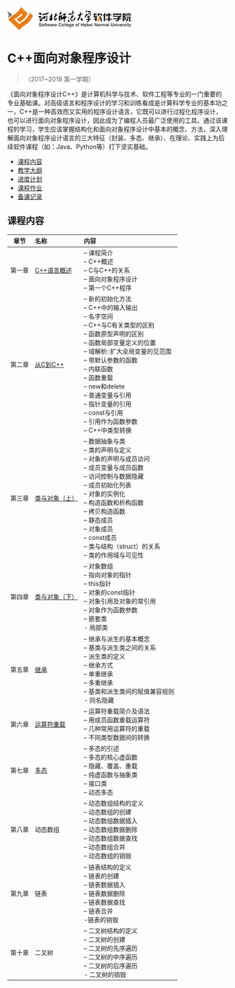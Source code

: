 ![河北师范大学软件学院](./image/logo.png)

# C++面向对象程序设计 

>（2017~2018 第一学期）

《面向对象程序设计C++》是计算机科学与技术、软件工程等专业的一门重要的专业基础课。对高级语言和程序设计的学习和训练看成是计算科学专业的基本功之一，C++是一种高效而又实用的程序设计语言，它既可以进行过程化程序设计，也可以进行面向对象程序设计，因此成为了编程人员最广泛使用的工具。通过该课程的学习，学生应该掌握结构化和面向对象程序设计中基本的概念、方法，深入理解面向对象程序设计语言的三大特征（封装、多态、继承）、在理论、实践上为后续软件课程（如：Java、Python等）打下坚实基础。

- [课程内容](#课程内容)
- [教学大纲](./materials/outline.pdf)
- [进度计划](./materials/schedule.pdf)
- [课程作业](./materials/task.md)
- [备课记录](./preparelog)

## 课程内容

| 章节 | 名称 | 内容 | 
|:---:|:---|:---|
| 第一章 | [C++语言概述](./ch01-ummary) | – 课程简介<br/>– C++概述<br/>– C与C++的关系<br/>– 面向对象程序设计<br/>– 第一个C++程序 | 
| 第二章 | [从C到C++](./ch02-difference-between-c-and-cpp) | – 新的初始化方法<br/>– C++中的输入输出<br/>– 名字空间<br/>– C++与C有关类型的区别<br/>– 函数原型声明的区别<br/>– 函数局部变量定义的位置<br/>– 域解析::扩大全局变量的见范围<br/>– 带默认参数的函数<br/>– 内联函数<br/>– 函数重载<br/>– new和delete<br/>– 普通变量与引用<br/>– 指针变量的引用<br/>– const与引用<br/>– 引用作为函数参数<br/>– C++中类型转换 | 
| 第三章 | [类与对象（上）](./ch03-class-and-object-up) | – 数据抽象与类<br/>– 类的声明与定义<br/>– 对象的声明与成员访问<br/>– 成员变量与成员函数<br/>– 访问控制与数据隐藏<br/>– 成员初始化列表<br/>– 对象的实例化<br/>– 构造函数和析构函数<br/>– 拷贝构造函数<br/>– 静态成员<br/>– 对象成员<br/>– const成员<br/>– 类与结构（struct）的关系<br/>– 类的作用域与可见性 | 
| 第四章 | [类与对象（下）](./ch04-class-and-object-low) | – 对象数组<br/>– 指向对象的指针<br/>– this指针<br/>– 对象的const指针<br/>– 对象引用及对象的常引用<br/>– 对象作为函数参数<br/>– 嵌套类<br/>- 局部类 | 
| 第五章 | [继承](./ch05-inherit) | – 继承与派生的基本概念<br/>– 基类与派生类之间的关系<br/>– 派生类的定义<br/>– 继承方式<br/>– 单重继承<br/>– 多重继承<br/>– 基类和派生类间的赋值兼容规则<br/>- 同名隐藏 | 
| 第六章 | [运算符重载](./ch06-overload) | – 运算符重载简介及语法<br/>– 用成员函数重载运算符<br/>– 几种常用运算符的重载<br/>– 不同类型数据间的转换 | 
| 第七章 | [多态](./ch07-polymorphism) | – 多态的引述<br/>– 多态的核心虚函数<br/>– 隐藏、覆盖、重载<br/>– 纯虚函数与抽象类<br/>– 接口类<br/>– 动态多态 | 
| 第八章 | 动态数组 | – 动态数组结构的定义<br/>– 动态数组的创建<br/>– 动态数组数据插入<br/>– 动态数组数据删除<br/>– 动态数组数据查找<br/>– 动态数组合并<br/>– 动态数组的销毁 | 
| 第九章 | 链表 | – 链表结构的定义<br/>– 链表的创建<br/>– 链表数据插入<br/>– 链表数据删除<br/>– 链表数据查找<br/>– 链表合并<br/>-链表的销毁 | 
| 第十章 | 二叉树 | – 二叉树结构的定义<br/>– 二叉树的创建<br/>– 二叉树的先序遍历<br/>– 二叉树的中序遍历<br/>– 二叉树的后序遍历<br/>- 二叉树的销毁 | 


